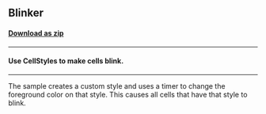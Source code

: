## Blinker
#### [Download as zip](https://grapecity.github.io/DownGit/#/home?url=https://github.com/GrapeCity/ComponentOne-WinForms-Samples/tree/master/NetFramework\FlexGrid\CS\Blinker)
____
#### Use CellStyles to make cells blink.
____
The sample creates a custom style and uses a timer to change the foreground color on that style. This causes all cells that have that style to blink. 